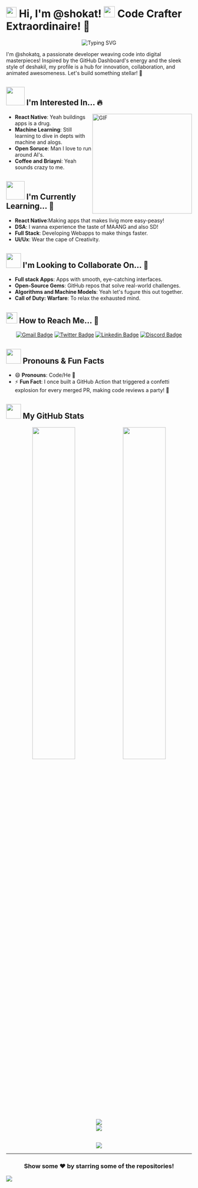 # <img src="https://media.giphy.com/media/hvRJCLFzcasrR4ia7z/giphy.gif" width="28"> Hi, I'm @shokat! <img src="https://media.giphy.com/media/WUlplcMpOCEmTGBtBW/giphy.gif" width="30"> Code Crafter Extraordinaire! 🚀

<div align="center">
  <img src="https://readme-typing-svg.herokuapp.com?font=Fira+Code&pause=1000&width=435&lines=Passionate+Developer;Full-Stack+Engineer;AI+Enthusiast;Open+Source+Contributor;Game+Dev+Explorer" alt="Typing SVG" />
</div>

I'm @shokatq, a passionate developer weaving code into digital masterpieces! Inspired by the GitHub Dashboard's energy and the sleek style of deshakil, my profile is a hub for innovation, collaboration, and animated awesomeness. Let's build something stellar! 🌟

## <img src="https://media.giphy.com/media/mGcNjsfWAjY5AEZNw6/giphy.gif" width="50"> I'm Interested In... 🔥

<img align="right" height="270px" alt="GIF" src="https://i.pinimg.com/originals/e4/26/70/e426702edf874b181aced1e2fa5c6cde.gif" />

- **React Native**: Yeah buildings apps is a drug.
- **Machine Learning**: Still learning to dive in depts with machine and alogs.
- **Open Soruce**: Man I love to run around AI's.
- **Coffee and Briayni**: Yeah sounds crazy to me.

## <img src="https://media.giphy.com/media/VgCDAzcKvsR6OM0uWg/giphy.gif" width="50"> I'm Currently Learning... 🌿

- **React Native**:Making apps that makes livig more easy-peasy!
- **DSA**:  I wanna experience the taste of MAANG and also SD!
- **Full Stack**: Developing Webapps to make things faster.
- **Ui/Ux**: Wear the cape of Creativity.

## <img src="https://media.giphy.com/media/LnQjpWaON8nhr21vNW/giphy.gif" width="40"> I'm Looking to Collaborate On... 🤝

- **Full stack Apps**: Apps with smooth, eye-catching interfaces.
- **Open-Source Gems**: GitHub repos that solve real-world challenges.
- **Algorithms and Machine Models**: Yeah let's fugure this out together.
- **Call of Duty: Warfare**: To relax the exhausted mind.

## <img src="https://github.com/TheDudeThatCode/TheDudeThatCode/blob/master/Assets/hmm.gif" width="30"> How to Reach Me... 📡

<div align="center">
  
[![Gmail Badge](https://img.shields.io/badge/-shokatq.dev@gmail.com-c14438?style=flat-square&logo=Gmail&logoColor=white&link=mailto:shokatq.dev@gmail.com)](mailto:shokatq.dev@gmail.com)
[![Twitter Badge](https://img.shields.io/badge/-@shokatq_codes-1ca0f1?style=flat-square&labelColor=1ca0f1&logo=twitter&logoColor=white&link=https://twitter.com/shokatq_codes)](https://twitter.com/shokatq_codes)
[![Linkedin Badge](https://img.shields.io/badge/-shokatq-blue?style=flat-square&logo=Linkedin&logoColor=white&link=https://www.linkedin.com/in/shokatq/)](https://www.linkedin.com/in/shokatq/)
[![Discord Badge](https://img.shields.io/badge/-shokatq%231337-7289DA?style=flat-square&logo=discord&logoColor=white)](https://discordapp.com/users/shokatq#1337)
  
</div>

## <img src="https://media.giphy.com/media/0TtX2qqpxp3pIafzio/giphy.gif" width="40"> Pronouns & Fun Facts 

- 😄 **Pronouns**: Code/He 🌌 
- ⚡ **Fun Fact**: I once built a GitHub Action that triggered a confetti explosion for every merged PR, making code reviews a party! 🎊

## <img src="https://media.giphy.com/media/cj87CxfRtrUifF3Ryk/giphy.gif" width="40"> My GitHub Stats

<div align="center">
  <img width="48%" src="https://github-readme-stats.vercel.app/api?username=shokatq&show_icons=true&theme=tokyonight" />
  <img width="48%" src="https://github-readme-streak-stats.herokuapp.com/?user=shokatq&theme=tokyonight" />
</div>

<div align="center">
  <img src="https://github-profile-trophy.vercel.app/?username=shokatq&theme=nord&column=7" />
</div>

<div align="center">
  <img src="https://github-readme-stats.vercel.app/api/top-langs/?username=shokatq&layout=compact&theme=tokyonight" />
</div>

<br>

<div align="center">
  
![](https://komarev.com/ghpvc/?username=shokatq&color=blueviolet&style=flat)

</div>

---

<div align="center">
  
### Show some ❤️ by starring some of the repositories!

</div>

<img src="https://capsule-render.vercel.app/api?type=waving&color=gradient&height=80&section=footer"/>

<!--
CSS Animation styles (GitHub doesn't support CSS animations in README, but keeping for reference)
@keyframes fadeIn {
  0% { opacity: 0; }
  100% { opacity: 1; }
}
@keyframes slideIn {
  0% { transform: translateX(-50px); opacity: 0; }
  100% { transform: translateX(0); opacity: 1; }
}
-->
